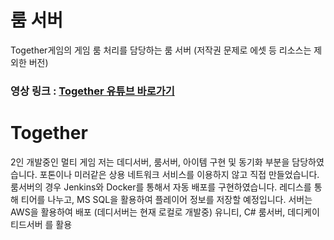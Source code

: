 # 룸 서버
Together게임의 게임 룸 처리를 담당하는 룸 서버 (저작권 문제로 에셋 등 리소스는 제외한 버전)

### 영상 링크 : [Together 유튜브 바로가기](https://www.youtube.com/watch?v=I5oIDU53050)

# Together
2인 개발중인 멀티 게임
저는 데디서버, 룸서버, 아이템 구현 및 동기화 부분을 담당하였습니다.
포톤이나 미러같은 상용 네트워크 서비스를 이용하지 않고 직접 만들었습니다.
룸서버의 경우 Jenkins와 Docker를 통해서 자동 배포를 구현하였습니다.
레디스를 통해 티어를 나누고, MS SQL을 활용하여 플레이어 정보를 저장할 예정입니다.
서버는 AWS을 활용하여 배포 (데디서버는 현재 로컬로 개발중)
유니티, C# 룸서버, 데디케이티드서버 를 활용
